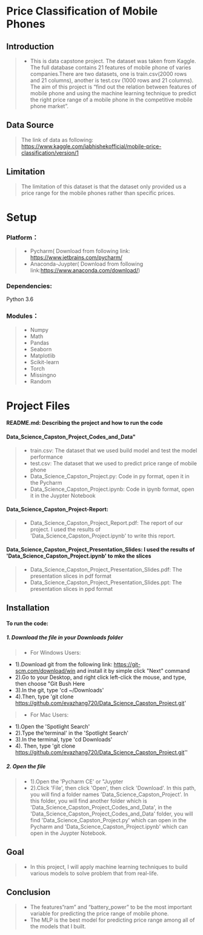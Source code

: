 
# Price Classification of Mobile Phones

## Introduction
>* This is data capstone project. The dataset was taken from Kaggle. The full database contains 21 features of mobile phone of varies companies.There are two datasets, one is train.csv(2000 rows and 21 columns), another is test.csv (1000 rows and 21 columns). The aim of this project is “find out the relation between features of mobile phone and using the machine learning technique to predict the right price range of a mobile phone in the competitive mobile phone market”.

## Data Source
> The link of data as following:  
> https://www.kaggle.com/iabhishekofficial/mobile-price-classification/version/1

## Limitation
> The limitation of this dataset is that the dataset only provided us a price range for the mobile phones rather than specific prices.

# Setup
### Platform：
>* Pycharm( Download from following link: https://www.jetbrains.com/pycharm/
>* Anaconda-Juypter( Download from following link:https://www.anaconda.com/download/)
### Dependencies: 
Python 3.6
### Modules：
>* Numpy
>* Math
>* Pandas
>* Seaborn
>* Matplotlib
>* Scikit-learn
>* Torch
>* Missingno
>* Random

# Project Files
#### README.md: Describing the project and how to run the code
#### Data_Science_Capston_Project_Codes_and_Data"
>* train.csv: The dataset that we used build model and test the model performance
>* test.csv: The dataset that we used to predict price range of mobile phone
>* Data_Science_Capston_Project.py: Code in py format, open it in the Pycharm  
>* Data_Science_Capston_Project.ipynb: Code in ipynb format, open it in the Juypter Notebook
#### Data_Science_Capston_Project-Report: 
>* Data_Science_Capston_Project_Report.pdf: The report of our project. I used the results of 'Data_Science_Capston_Project.ipynb' to write this report.
#### Data_Science_Capston_Project_Presentation_Slides: I used the results of 'Data_Science_Capston_Project.ipynb' to mke the slices
>* Data_Science_Capston_Project_Presentation_Slides.pdf: The presentation slices in pdf format
>* Data_Science_Capston_Project_Presentation_Slides.ppt: The presentation slices in ppd format

## Installation
#### To run the code:
##### 1. Download the file in your Downloads folder

>* For Windows Users: 
* 1).Download git from the following link: https://git-scm.com/download/win and install it by simple click "Next" command
* 2).Go to your Desktop, and right click left-click the mouse, and type, then choose "Git Bush Here
* 3).In the git, type 'cd ~/Downloads'
* 4).Then, type 'git clone https://github.com/evazhang720/Data_Science_Capston_Project.git'
>* For Mac Users:
* 1).Open the 'Spotlight Search'
* 2).Type the'terminal' in the 'Spotlight Search'
* 3).In the terminal, type 'cd Downloads'
* 4). Then, type 'git clone https://github.com/evazhang720/Data_Science_Capston_Project.git''
##### 2. Open the file

>* 1).Open the 'Pycharm CE' or "Juypter
>* 2).Click 'File', then click 'Open', then click 'Download'. In this path, you will find a folder names 'Data_Science_Capston_Project'. In this folder, you will find another folder which is 'Data_Science_Capston_Project_Codes_and_Data', in the 'Data_Science_Capston_Project_Codes_and_Data' folder, you will find 'Data_Science_Capston_Project.py' which can open in the Pycharm and 'Data_Science_Capston_Project.ipynb' which can open in the Juypter Notebook.


## Goal
>* In this project, I will apply machine learning techniques to build various models to solve problem that from real-life.

## Conclusion
>* The features“ram” and “battery_power” to be the most important variable for predicting the price range of mobile phone.
>* The MLP is the best model for predicting price range among all of the models that I built.
